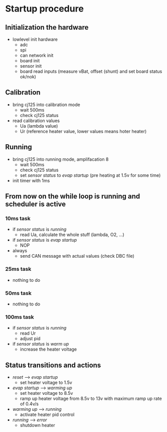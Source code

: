 # Startup procedure

## Initialization the hardware

- lowlevel init hardware
  - adc
  - spi
  - can network init
  - board init
  - sensor init
  - board read inputs (measure vBat, offset (shunt) and set board status ok/nok)

## Calibration

- bring cj125 into calibration mode
  - wait 500ms
  - check cj125 status
- read calibration values
  - Ua (lambda value)
  - Ur (reference heater value, lower values means hoter heater)

## Running

- bring cj125 into running mode, amplifacation 8
  - wait 500ms
  - check cj125 status
  - set *sensor status* to *evap startup* (pre heating at 1.5v for some time)
- init timer with 1ms

## From now on the while loop is running and scheduler is active

### 10ms task

- if *sensor status* is *running*
  - read Ua, calculate the whole stuff (lambda, O2, ...)
- if *sensor status* is *evap startup*
  - NOP
- always
  - send CAN message with actual values (check DBC file)

### 25ms task

- nothing to do

### 50ms task

- nothing to do

### 100ms task

- if *sensor status* is *running*
  - read Ur
  - adjust pid
- if *sensor status* is *warm up*
  - increase the heater voltage

## Status transitions and actions

- *reset* --> *evap startup*
  - set heater voltage to 1.5v
- *evap startup* --> *warming up*
  - set heater voltage to 8.5v
  - ramp up heater voltage from 8.5v to 13v with maximum ramp up rate of 0.4v/s
- *warming up* --> *running*
  - activate heater pid control
- *running* --> *error*
  - shutdown heater
